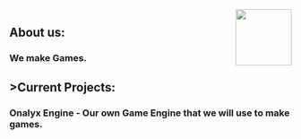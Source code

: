 <img align=right src="https://avatars.githubusercontent.com/u/142634757?s=200&v=4" width=100px />

## About us:

### We make Games.

## >Current Projects:

### Onalyx Engine - Our own Game Engine that we will use to make games.
